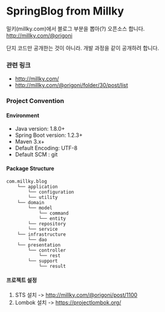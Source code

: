 # SpringBlog from Millky

밀키(millky.com)에서 블로그 부분을 뽑아(?) 오픈소스 합니다.
http://millky.com/@origoni

단지 코드만 공개한는 것이 아니라. 개발 과정을 같이 공개하려 합니다.

### 관련 링크
- http://millky.com/
- http://millky.com/@origoni/folder/30/post/list

### Project Convention


#### Environment
- Java version: 1.8.0+
- Spring Boot version: 1.2.3+
- Maven 3.x+
- Default Encoding: UTF-8
- Default SCM : git

#### Package Structure

```
com.millky.blog
    └── application
        └── configuration
        └── utility
    └── domain
        └── model
            └── command
            └── entity
        └── repository
        └── service
    └── infrastructure
        └── dao
    └── presentation
        └── controller
            └── rest
        └── support
            └── result
```

#### 프로젝트 설정
1. STS 설치 -> http://millky.com/@origoni/post/1100
2. Lombok 설치 -> https://projectlombok.org/
